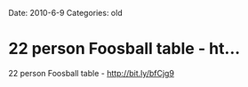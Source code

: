 Date: 2010-6-9
Categories: old

# 22 person Foosball table -  ht...

22 person Foosball table -  <a href="http://bit.ly/bfCjg9" rel="nofollow">http://bit.ly/bfCjg9</a>
